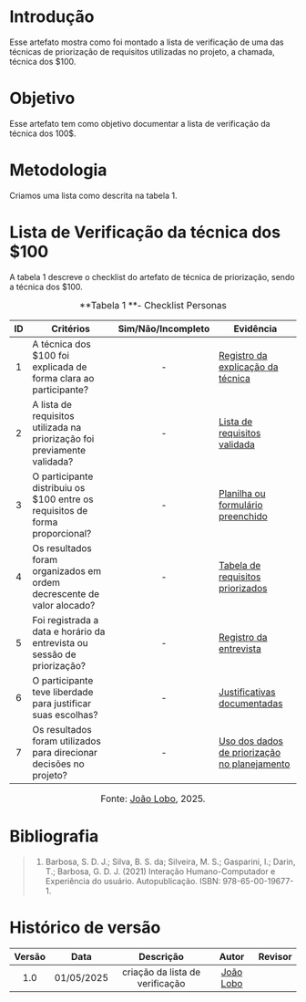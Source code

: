 # Introdução
Esse artefato mostra como foi montado a lista de verificação de uma das técnicas de priorização de requisitos utilizadas no projeto, a chamada, técnica dos $100.

# Objetivo
Esse artefato tem como objetivo documentar a lista de verificação da técnica dos 100$.

# Metodologia
Criamos uma lista como descrita na tabela 1. 

# Lista de Verificação da técnica dos $100

A tabela 1 descreve o checklist do artefato de técnica de priorização, sendo a técnica dos $100.

<font size="3"><p style="text-align: center">**Tabela 1 **- Checklist Personas </p></font>

| ID  | Critérios                                                                                   | Sim/Não/Incompleto | Evidência |
|:---:|---------------------------------------------------------------------------------------------|:------------------:|-----------|
| 1   | A técnica dos $100 foi explicada de forma clara ao participante?                            | -                  | [Registro da explicação da técnica](../../../assets/verificação/priorizacao/1.png) |
| 2   | A lista de requisitos utilizada na priorização foi previamente validada?                    | -                  | [Lista de requisitos validada](../../../assets/verificação/priorizacao/2.png) |
| 3   | O participante distribuiu os $100 entre os requisitos de forma proporcional?                | -                  | [Planilha ou formulário preenchido](../../../assets/verificação/priorizacao/3.png) |
| 4   | Os resultados foram organizados em ordem decrescente de valor alocado?                      | -                  | [Tabela de requisitos priorizados](../../../assets/verificação/priorizacao/4.png) |
| 5   | Foi registrada a data e horário da entrevista ou sessão de priorização?                     | -                  | [Registro da entrevista](../../../assets/verificação/priorizacao/5.png) |
| 6   | O participante teve liberdade para justificar suas escolhas?                                | -                  | [Justificativas documentadas](../../../assets/verificação/priorizacao/6.png) |
| 7   | Os resultados foram utilizados para direcionar decisões no projeto?                         | -                  | [Uso dos dados de priorização no planejamento](../../../assets/verificação/priorizacao/7.png) |



<font size="3"><p style="text-align: center">Fonte: [João Lobo](https://github.com/joaolobo10), 2025.</p></font>

# Bibliografia
> 1. Barbosa, S. D. J.; Silva, B. S. da; Silveira, M. S.; Gasparini, I.; Darin, T.; Barbosa, G. D. J. (2021) Interação Humano-Computador e Experiência do usuário. Autopublicação. ISBN: 978-65-00-19677-1.

# Histórico de versão

| Versão |    Data    |       Descrição        |                     Autor                      |                  Revisor                   |
| :----: | :--------: | :--------------------: | :--------------------------------------------: | :----------------------------------------: |
|  1.0   | 01/05/2025 | criação da lista de verificação | [João Lobo](https://github.com/joaolobo10)  |  |